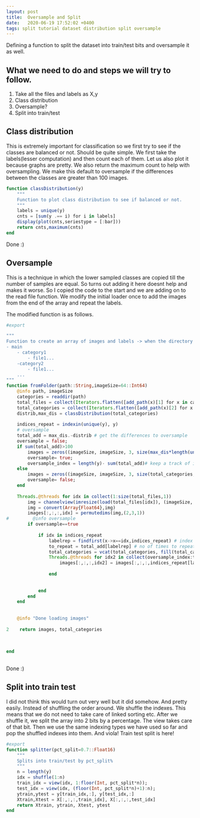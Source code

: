 ```yaml
---
layout: post
title:  Oversample and Split
date:   2020-06-19 17:52:02 +0400
tags: split tutorial dataset distribution split oversample
---
```


Defining a function to split the dataset into train/test bits and oversample it as well.

## What we need to do and steps we will try to follow.
 
1. Take all the files and labels as X,y
2. Class distribution
3. Oversample?
4. Split into train/test

## Class distribution
This is extremely important for classification so we first try to see if the classes are balanced or not.
Should be quite simple. We first take the labels(lesser computation) and then count each of them. Let us also plot it because graphs are pretty.
We also return the maximum count to help with oversampling.
We make this default to oversample if the differences between the classes are greater than 100 images.
```julia 
function classDistribution(y)
    """
    Function to plot class distribution to see if balanced or not.
    """
    labels = unique(y)
    cnts = [sum(y .== i) for i in labels]
    display(plot(cnts,seriestype = [:bar]))
    return cnts,maximum(cnts)
end
``` 

Done :)

## Oversample
This is a technique in which the lower sampled classes are copied till the number of samples are equal.
So turns out adding it here doesnt help and makes it worse. So I copied the code to the start and we are adding on to the read file function.
We modify the initial loader once to add the images from the end of the array and repeat the labels. 

The modified function is as follows.

```julia 
#export

"""
Function to create an array of images and labels -> when the directory structure is as follows
- main
    - category1
        - file1...
    -category2
        - file1...
    ...
"""
function fromFolder(path::String,imageSize=64::Int64)
    @info path, imageSize
    categories = readdir(path)
    total_files = collect(Iterators.flatten([add_path(x)[1] for x in categories]));
    total_categories = collect(Iterators.flatten([add_path(x)[2] for x in categories]));
    distrib,max_dis = classDistribution(total_categories)
    
    indices_repeat = indexin(unique(y), y)
    # oversample
    total_add = max_dis.-distrib # get the differences to oversample
    oversample = false;
    if sum(total_add)>100
        images = zeros((imageSize, imageSize, 3, size(max_dis*length(unique(total_categories)),1)));
        oversample= true;
        oversample_index = length(y)- sum(total_add)# keep a track of indices from the back
    else
        images = zeros((imageSize, imageSize, 3, size(total_categories,1)));
        oversample= false;
    end
    
    Threads.@threads for idx in collect(1:size(total_files,1))
        img = channelview(imresize(load(total_files[idx]), (imageSize, imageSize)))
        img = convert(Array{Float64},img)
        images[:,:,:,idx] = permutedims(img,(2,3,1))
#         @info oversample
        if oversample==true
            
            if idx in indices_repeat
                labelrep = findfirst(x->x==idx,indices_repeat) # index in the repeated list
                to_repeat = total_add[labelrep] # no of times to repeat
                total_categories = vcat(total_categories, fill(total_categories[indices_repeat[labelrep]],to_repeat))
                Threads.@threads for idx2 in collect(oversample_index:to_repeat)
                    images[:,:,:,idx2] = images[:,:,:,indices_repeat[labelrep] ]
                    
                end
                
                
            end
        end
    end
            
      
    @info "Done loading images"
    
2    return images, total_categories
    
    
    
end
    
``` 

Done :)

## Split into train test
I did not think this would turn out very well but it did somehow. And pretty easily.
Instead of shuffling the order around. We shuffle the indexes. This means that we do not need to take care of linked sorting etc.
After we shuffle it, we split the array into 2 bits by a percentage. 
The view takes care of that bit.
Then we use the same indexing types we have used so far and pop the shuffled indexes into them. And viola! Train test split is here!

```julia
#export
function splitter(pct_split=0.7::Float16)
    """
    Splits into train/test by pct_split%
    """
    n = length(y)
    idx = shuffle(1:n)
    train_idx = view(idx, 1:floor(Int, pct_split*n));
    test_idx = view(idx, (floor(Int, pct_split*n)+1):n);
    ytrain,ytest = y[train_idx,:], y[test_idx,:]
    Xtrain,Xtest = X[:,:,:,train_idx], X[:,:,:,test_idx]
    return Xtrain, ytrain, Xtest, ytest
end
```
